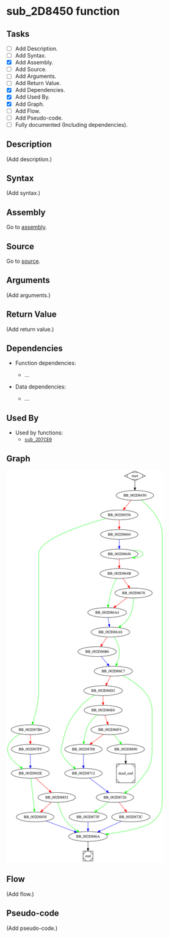 # sub_2D8450 function

## Tasks

- [ ] Add Description.
- [ ] Add Syntax.
- [X] Add Assembly.
- [ ] Add Source.
- [ ] Add Arguments.
- [ ] Add Return Value.
- [X] Add Dependencies.
- [X] Add Used By.
- [X] Add Graph.
- [ ] Add Flow.
- [ ] Add Pseudo-code.
- [ ] Fully documented (Including dependencies).

## Description

(Add description.)

## Syntax

(Add syntax.)

## Assembly

Go to [assembly](../asm/sub_2D8450.asm).

## Source

Go to [source](../cc/sub_2D8450.cc).

## Arguments

(Add arguments.)

## Return Value

(Add return value.)

## Dependencies

* Function dependencies:
  * ...


* Data dependencies:
  * ...

## Used By

* Used by functions:
  * [`sub_2D7CE0`](sub_2D7CE0.md)

## Graph

![sub_2D8450 Graph](../svg/sub_2D8450.svg "sub_2D8450 Graph")

## Flow

(Add flow.)

## Pseudo-code

(Add pseudo-code.)

